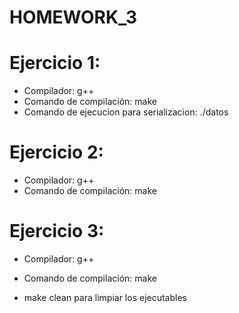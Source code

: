 # HOMEWORK_3

# Ejercicio 1:
 *  Compilador: g++
 *  Comando de compilación: make
 *  Comando de ejecucion para serializacion: ./datos
# Ejercicio 2:
 *  Compilador: g++
 *  Comando de compilación: make
# Ejercicio 3:
 *  Compilador: g++
 *  Comando de compilación: make

* make clean para limpiar los ejecutables
